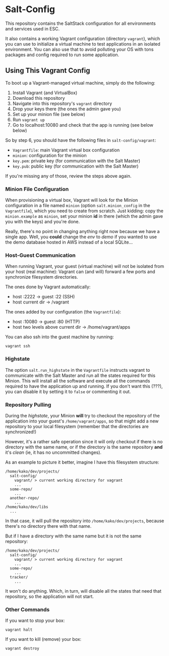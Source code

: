 # Salt-Config

This repository contains the SaltStack configuration for all environments and
services used in ESC.

It also contains a working Vagrant configuration (directory `vagrant`), which
you can use to initialize a virtual machine to test applications in an isolated
environment. You can also use that to avoid polluting your OS with tons
packages and config required to run some application.


## Using This Vagrant Config

To boot up a Vagrant-managed virtual machine, simply do the following:

1. Install Vagrant (and VirtualBox)
2. Download this repository
3. Navigate into this repository's `vagrant` directory
4. Drop your keys there (the ones the admin gave you)
5. Set up your minion file (see below)
6. Run `vagrant up`
7. Go to localhost:10080 and check that the app is running (see below below)

So by step 6, you should have the following files in `salt-config/vagrant`:

* `Vagrantfile`: main Vagrant virtual box configuration
* `minion`: configuration for the minion
* `key.pem`: private key (for communication with the Salt Master)
* `key.pub`: public key (for communication with the Salt Master)

If you're missing any of those, review the steps above again.


### Minion File Configuration

When provisioning a virtual box, Vagrant will look for the Minion configuration 
in a file named `minion` (option `salt.minion_config` in the `Vagrantfile`), 
which you need to create from scratch. Just kidding: copy the `minion.example`
as `minion`, set your minion **id** in there (which the admin gave you with the 
keys) and you're done.

Really, there's no point in changing anything right now because we have a
single app. Well, you **could** change the *env* to *demo* if you wanted to use
the demo database hosted in AWS instead of a local SQLite...


### Host-Guest Communication

When running Vagrant, your guest (virtual machine) will not be isolated from your
host (real machine): Vagrant can (and will) forward a few ports and synchronize
filesystem directories.

The ones done by Vagrant automatically:

* host :2222 -> guest :22 (SSH)
* host current dir -> /vagrant

The ones added by our configuration (the `Vagrantfile`):

* host :10080 -> guest :80 (HTTP)
* host two levels above current dir -> /home/vagrant/apps

You can also ssh into the guest machine by running:

    vagrant ssh



### Highstate

The option `salt.run_highstate` in the `Vagrantfile` instructs vagrant to 
communicate with the Salt Master and run all the states required for this 
Minion. This will install all the software and execute all the commands
required to have the application up and running. If you don't want this (???),
you can disable it by setting it to `false` or commenting it out.


### Repository Pulling

During the *highstate*, your Minion **will** try to checkout the repository of
the application into your guest's `/home/vagrant/apps`, so that might add a new
repository to your local filesystem (remember that the directories are synchronized!)

However, it's a rather safe operation since it will only checkout if there is
no directory with the same name, or if the directory is the same repository
**and** it's *clean* (ie, it has no uncommitted changes).

As an example to picture it better, imagine I have this filesystem structure:

    /home/kako/dev/projects/
      salt-config/
        vagrant/ > current working directory for vagrant
        ...
      some-repo/
        ...
      another-repo/
        ...
    /home/kako/dev/libs
      ...

In that case, it will pull the repository into `/home/kako/dev/projects`,
because there's no directory there with that name.

But if I have a directory with the same name but it is not the same repository:

    /home/kako/dev/projects/
      salt-config/
        vagrant/ > current working directory for vagrant
        ...
      some-repo/
        ...
      tracker/
        ...

It won't do anything. Which, in turn, will disable all the states that need 
that repository, so the application will not start.


### Other Commands

If you want to stop your box:

    vagrant halt

If you want to kill (remove) your box:

    vagrant destroy